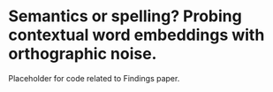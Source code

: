 # Semantics or spelling? Probing contextual word embeddings with orthographic noise. 
Placeholder for code related to Findings paper. 
